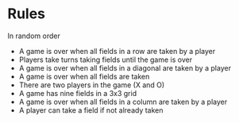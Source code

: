 # Rules

In random order

* A game is over when all fields in a row are taken by a player
* Players take turns taking fields until the game is over
* A game is over when all fields in a diagonal are taken by a player
* A game is over when all fields are taken
* There are two players in the game (X and O)
* A game has nine fields in a 3x3 grid
* A game is over when all fields in a column are taken by a player
* A player can take a field if not already taken

